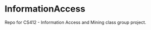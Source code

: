 InformationAccess
=================

Repo for CS412 - Information Access and Mining class group project.
